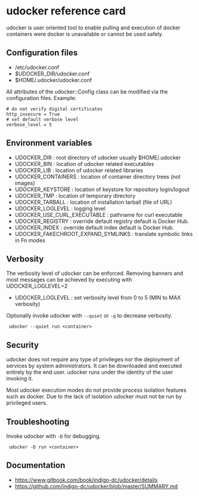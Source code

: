 udocker reference card
======================
udocker is user oriented tool to enable pulling and execution of docker
containers were docker is unavailable or cannot be used safely. 

## Configuration files

* /etc/udocker.conf
* $UDOCKER_DIR/udocker.conf
* $HOME/.udocker/udocker.conf

All attributes of the udocker::Config class can be modified via the
configuration files. Example:

```
# do not verify digital certificates
http_insecure = True
# set default verbose level
verbose_level = 5
```

## Environment variables

 * UDOCKER_DIR : root directory of udocker usually $HOME/.udocker
 * UDOCKER_BIN : location of udocker related executables
 * UDOCKER_LIB : location of udocker related libraries
 * UDOCKER_CONTAINERS : location of container directory trees (not images)
 * UDOCKER_KEYSTORE : location of keystore for repository login/logout
 * UDOCKER_TMP : location of temporary directory
 * UDOCKER_TARBALL : location of installation tarball (file of URL)
 * UDOCKER_LOGLEVEL : logging level
 * UDOCKER_USE_CURL_EXECUTABLE : pathname for curl executable
 * UDOCKER_REGISTRY : override default registry default is Docker Hub.
 * UDOCKER_INDEX : override default index default is Docker Hub.
 * UDOCKER_FAKECHROOT_EXPAND_SYMLINKS : translate symbolic links in Fn modes

## Verbosity

The verbosity level of udocker can be enforced. Removing banners and most
messages can be achieved by executing with UDOCKER_LOGLEVEL=2

 * UDOCKER_LOGLEVEL : set verbosity level from 0 to 5 (MIN to MAX verbosity)

Optionally invoke udocker with `--quiet` or `-q` to decrease verbosity.

```
 udocker --quiet run <container>
```

## Security

udocker does not require any type of privileges nor the deployment of 
services by system administrators. It can be downloaded and executed 
entirely by the end user. udocker runs under the identity of the user
invoking it.

Most udocker execution modes do not provide process isolation features
such as docker. Due to the lack of isolation udocker must not be run 
by privileged users.

## Troubleshooting

Invoke udocker with `-D` for debugging.

```
 udocker -D run <container>
```

## Documentation

* https://www.gitbook.com/book/indigo-dc/udocker/details
* https://github.com/indigo-dc/udocker/blob/master/SUMMARY.md 

